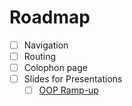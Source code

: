# Roadmap

- [ ] Navigation
- [ ] Routing
- [ ] Colophon page
- [ ] Slides for Presentations
  - [ ] [OOP Ramp-up](/slides/OOP-Ramp-Up/)